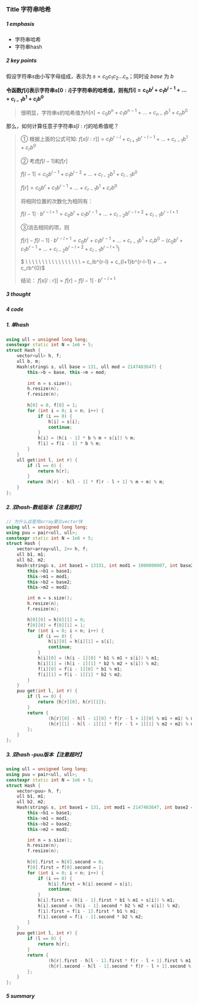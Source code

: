 ### Title  字符串哈希

##### 1 emphasis

- 字符串哈希
- 字符串hash



##### 2 key points

 假设字符串$s$由小写字母组成，表示为   $s=c_0c_1c_2...c_n$；同时设 $base$ 为 $b$

**令函数$f[i]$表示字符串$s[0:i]$子字符串的哈希值，则有$f[i]=c_0b^{i}+c_1b^{i-1}+...+c_{i-1}b^{1}+c_ib^{0}$**

>  很明显，字符串$s$的哈希值为$h[n]=c_0b^{n}+c_1b^{n-1}+...+c_{n-1}b^{1}+c_nb^{0}$



那么，如何计算任意子字符串$s[l:r]$的哈希值呢？

> ① 根据上面的公式可知: $f[s[l:r]] = c_lb^{r-l} + c_{l+1}b^{r-l-1} + ... + c_{r-1}b^1+ c_rb^0$
>
> 
>
> ② 考虑$f[l - 1]$和$f[r]$
>
> $f[l-1]=c_0b^{l-1}+c_1b^{l-2}+...+c_{l-2}b^{1}+c_{l-1}b^{0}$
>
> $f[r]=c_0b^{r}+c_1b^{r-1}+...+c_{r-1}b^{1}+c_rb^{0}$
>
> 将相同位置的次数化为相同有：
>
> $f[l-1] \cdot b^{r-l+1} =c_0b^{r}+c_1b^{r-1}+...+c_{l-2}b^{r - l + 2}+c_{l-1}b^{r-l+1}$
>
> 
>
> ③消去相同的项，则
>
> $f[r] - f[l-1] \cdot b^{r-l+1} = c_0b^{r}+c_1b^{r-1}+...+c_{r-1}b^{1}+c_rb^{0} - (c_0b^{r}+c_1b^{r-1}+...+c_{l-2}b^{r - l + 2}+c_{l-1}b^{r-l+1})$
>
> $ \ \ \ \ \ \ \ \ \ \ \ \ \ \ \ \ \ = c_lb^{r-l} + c_{l+1}b^{r-l-1} + ... + c_rb^{0}$
>
>  
>
> 结论： $f[s[l:r]]=f[r]-f[l-1] \cdot b^{r-l+1}$

##### 3 thought



##### 4 code

##### 1. 单hash

```cpp
using ull = unsigned long long;
constexpr static int N = 1e6 + 5;
struct Hash {
    vector<ull> h, f;
    ull b, m;
    Hash(string& s, ull base = 131, ull mod = 2147483647) {
        this->b = base, this->m = mod;
        
        int n = s.size();
        h.resize(n);
        f.resize(n);
        
        h[0] = 0, f[0] = 1;
        for (int i = 0; i < n; i++) {
            if (i == 0) {
                h[i] = s[i];
                continue;
            }
            h[i] = (h[i - 1] * b % m + s[i]) % m;
            f[i] = f[i - 1] * b % m;
        }
    }
    ull get(int l, int r) {
        if (l == 0) {
            return h[r];
        }
        return (h[r] - h[l - 1] * f[r - l + 1] % m + m) % m;
    }
};
```



##### 2. 双hash-数组版本【注意超时】

```cpp
// 为什么这里用array要比vector快
using ull = unsigned long long;
using puu = pair<ull, ull>;
constexpr static int N = 1e6 + 5;
struct Hash {
    vector<array<ull, 2>> h, f;
    ull b1, m1;
    ull b2, m2;
    Hash(string& s, int base1 = 13331, int mod1 = 1000000007, int base2 = 131, int mod2 = 2147483647) {
        this->b1 = base1;
        this->m1 = mod1;
        this->b2 = base2;
        this->m2 = mod2;

        int n = s.size();
        h.resize(n);
        f.resize(n);

        h[0][0] = h[0][1] = 0;
        f[0][0] = f[0][1] = 1;
        for (int i = 0; i < n; i++) {
            if (i == 0) {
                h[i][0] = h[i][1] = s[i];
                continue;
            }
            h[i][0] = (h[i - 1][0] * b1 % m1 + s[i]) % m1;
            h[i][1] = (h[i - 1][1] * b2 % m2 + s[i]) % m2;
            f[i][0] = f[i - 1][0] * b1 % m1;
            f[i][1] = f[i - 1][1] * b2 % m2;
        }
    }
    puu get(int l, int r) {
        if (l == 0) {
            return {h[r][0], h[r][1]};
        }
        return {
                (h[r][0] - h[l - 1][0] * f[r - l + 1][0] % m1 + m1) % m1,
                (h[r][1] - h[l - 1][1] * f[r - l + 1][1] % m2 + m2) % m2
        };
    }
};
```



##### 3. 双hash -puu版本【注意超时】

```cpp
using ull = unsigned long long;
using puu = pair<ull, ull>;
constexpr static int N = 1e6 + 5;
struct Hash {
    vector<puu> h, f;
    ull b1, m1;
    ull b2, m2;
    Hash(string& s, int base1 = 131, int mod1 = 2147483647, int base2 = 13331, int mod2 = 1000000007) {
        this->b1 = base1;
        this->m1 = mod1;
        this->b2 = base2;
        this->m2 = mod2;

        int n = s.size();
        h.resize(n);
        f.resize(n);
        
        h[0].first = h[0].second = 0;
        f[0].first = f[0].second = 1;
        for (int i = 0; i < n; i++) {
            if (i == 0) {
                h[i].first = h[i].second = s[i];
                continue;
            }
            h[i].first = (h[i - 1].first * b1 % m1 + s[i]) % m1;
            h[i].second = (h[i - 1].second * b2 % m2 + s[i]) % m2;
            f[i].first = f[i - 1].first * b1 % m1;
            f[i].second = f[i - 1].second * b2 % m2;
        }
    }
    puu get(int l, int r) {
        if (l == 0) {
            return h[r];
        }
        return {
                (h[r].first - h[l - 1].first * f[r - l + 1].first % m1 + m1) % m1,
                (h[r].second - h[l - 1].second * f[r - l + 1].second % m2 + m2) % m2
        };
    }
};

```





##### 5 summary






